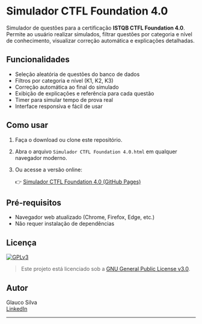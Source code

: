 # Simulador CTFL Foundation 4.0

Simulador de questões para a certificação **ISTQB CTFL Foundation 4.0**. Permite ao usuário realizar simulados, filtrar questões por categoria e nível de conhecimento, visualizar correção automática e explicações detalhadas.

## Funcionalidades

- Seleção aleatória de questões do banco de dados
- Filtros por categoria e nível (K1, K2, K3)
- Correção automática ao final do simulado
- Exibição de explicações e referência para cada questão
- Timer para simular tempo de prova real
- Interface responsiva e fácil de usar

## Como usar

1. Faça o download ou clone este repositório.
2. Abra o arquivo `Simulador CTFL Foundation 4.0.html` em qualquer navegador moderno.
3. Ou acesse a versão online:

   👉 [Simulador CTFL Foundation 4.0 (GitHub Pages)](https://tatiihandrade/Simulador-CTFL.git)

## Pré-requisitos

- Navegador web atualizado (Chrome, Firefox, Edge, etc.)
- Não requer instalação de dependências

## Licença

[![GPLv3](https://img.shields.io/badge/License-GPLv3-blue.svg)](https://www.gnu.org/licenses/gpl-3.0.html)
> Este projeto está licenciado sob a [GNU General Public License v3.0](https://www.gnu.org/licenses/gpl-3.0.html).

## Autor

Glauco Silva  
[LinkedIn](https://www.linkedin.com/in/glaucodasilva/)

---
